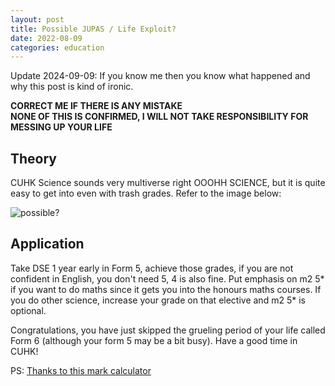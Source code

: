 ```yaml
---
layout: post
title: Possible JUPAS / Life Exploit?
date: 2022-08-09
categories: education
---
```


Update 2024-09-09: If you know me then you know what happened and why this post is kind of ironic.

**CORRECT ME IF THERE IS ANY MISTAKE** \
**NONE OF THIS IS CONFIRMED, I WILL NOT TAKE RESPONSIBILITY FOR MESSING UP YOUR LIFE**

## Theory

CUHK Science sounds very multiverse right OOOHH SCIENCE, but it is quite easy to get into even with trash grades. Refer to the image below:

![possible?](https://cdn.discordapp.com/attachments/895286470611464293/1006478451047411732/unknown.png)

## Application

Take DSE 1 year early in Form 5, achieve those grades, if you are not confident in English, you don't need 5, 4 is also fine. Put emphasis on m2 5* if you want to do maths since it gets you into the honours maths courses. If you do other science, increase your grade on that elective and m2 5* is optional. 

Congratulations, you have just skipped the grueling period of your life called Form 6 (although your form 5 may be a bit busy). Have a good time in CUHK!

PS: [Thanks to this mark calculator](https://drive.google.com/drive/folders/1PmyDrmQ2CumbWrqY7NRqa0Ol-M9VnkFz)